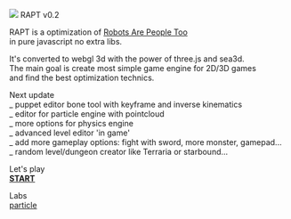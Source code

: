 <img src="http://lo-th.github.io/RAPT/textures/rapt.jpg"/> RAPT v0.2

RAPT is a optimization of [Robots Are People Too](https://github.com/evanw/rapt)<br>
in pure javascript no extra libs.

It's converted to webgl 3d with the power of three.js and sea3d.<br>
The main goal is create most simple game engine for 2D/3D games<br>
and find the best optimization technics.

Next update<br>
_ puppet editor bone tool with keyframe and inverse kinematics<br>
_ editor for particle engine with pointcloud<br>
_ more options for physics engine<br>
_ advanced level editor 'in game'<br>
_ add more gameplay options: fight with sword, more monster, gamepad...<br>
_ random level/dungeon creator like Terraria or starbound...<br>

Let's play<br>
[**START**](http://lo-th.github.io/RAPT/index.html)


Labs<br>
[particle](http://lo-th.github.io/RAPT/particle_labs.html)